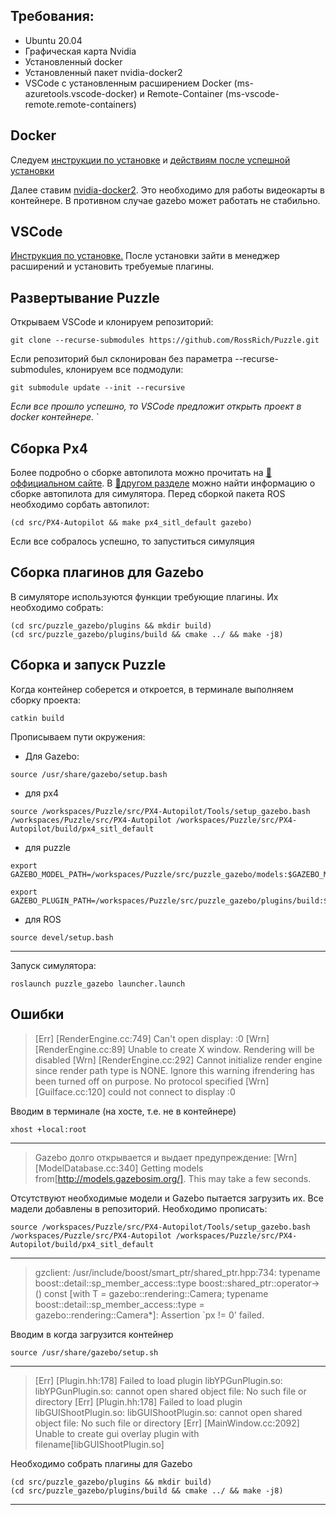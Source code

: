 ## Требования:

* Ubuntu 20.04
* Графическая карта Nvidia
* Установленный docker
* Установленный пакет nvidia-docker2
* VSCode с установленным расширением Docker (ms-azuretools.vscode-docker) и Remote-Container (ms-vscode-remote.remote-containers)


## Docker

Следуем [инструкции по установке](https://docs.docker.com/engine/install/ubuntu/) и [действиям после успешной установки](https://docs.docker.com/engine/install/linux-postinstall/)

Далее ставим [nvidia-docker2](https://docs.nvidia.com/datacenter/cloud-native/container-toolkit/install-guide.html#docker). Это необходимо для работы видеокарты в контейнере. В противном случае gazebo может работать не стабильно.


## VSCode 

[Инструкция по установке.](https://code.visualstudio.com/Download) После установки зайти в менеджер расширений и установить требуемые плагины.


## Развертывание Puzzle

Открываем VSCode и клонируем репозиторий:
```
git clone --recurse-submodules https://github.com/RossRich/Puzzle.git
```
Если репозиторий был склонирован без параметра --recurse-submodules, клонируем все подмодули:

```
git submodule update --init --recursive
```
*Если все прошло успешно, то VSCode предложит открыть проект в docker контейнере.*
`
## Сборка Px4
Более подробно о сборке автопилота можно прочитать на [:link: оффициальном сайте](https://docs.px4.io/master/en/dev_setup/building_px4.html#px4-make-build-targets). В [:link:другом разделе](https://docs.px4.io/master/en/simulation/gazebo.html#gazebo-simulation) можно найти информацию о сборке автопилота для симулятора.
Перед сборкой пакета ROS необходимо сорбать автопилот:
```
(cd src/PX4-Autopilot && make px4_sitl_default gazebo)
```
Если все собралось успешно, то запуститься симуляция

## Сборка плагинов для Gazebo
В симуляторе используются функции требующие плагины. Их необходимо собрать:
```
(cd src/puzzle_gazebo/plugins && mkdir build)
(cd src/puzzle_gazebo/plugins/build && cmake ../ && make -j8)
```

## Сборка и запуск Puzzle

Когда контейнер соберется и откроется, в терминале выполняем сборку проекта:
```
catkin build
```
Прописываем пути окружения:

* Для Gazebo:
```
source /usr/share/gazebo/setup.bash
```
* для px4
```
source /workspaces/Puzzle/src/PX4-Autopilot/Tools/setup_gazebo.bash /workspaces/Puzzle/src/PX4-Autopilot /workspaces/Puzzle/src/PX4-Autopilot/build/px4_sitl_default
```
* для puzzle
```
export GAZEBO_MODEL_PATH=/workspaces/Puzzle/src/puzzle_gazebo/models:$GAZEBO_MODEL_PATH
```
```
export GAZEBO_PLUGIN_PATH=/workspaces/Puzzle/src/puzzle_gazebo/plugins/build:$GAZEBO_PLUGIN_PATH
```
* для ROS
```
source devel/setup.bash
```
----
Запуск симулятора:
```
roslaunch puzzle_gazebo launcher.launch
```
## Ошибки

>[Err] [RenderEngine.cc:749] Can't open display: :0
[Wrn] [RenderEngine.cc:89] Unable to create X window. Rendering will be disabled
[Wrn] [RenderEngine.cc:292] Cannot initialize render engine since render path type is NONE. Ignore this warning ifrendering has been turned off on purpose.
No protocol specified
[Wrn] [GuiIface.cc:120] could not connect to display :0

Вводим в терминале (на хосте, т.е. не в контейнере)
```
xhost +local:root
```
----
>Gazebo долго открывается и выдает предупреждение: [Wrn] [ModelDatabase.cc:340] Getting models from[http://models.gazebosim.org/]. This may take a few seconds.

Отсутствуют необходимые модели и Gazebo пытается загрузить их. Все мадели добавлены в репозиторий. Необходимо прописать: 
```
source /workspaces/Puzzle/src/PX4-Autopilot/Tools/setup_gazebo.bash /workspaces/Puzzle/src/PX4-Autopilot /workspaces/Puzzle/src/PX4-Autopilot/build/px4_sitl_default
```
----
>gzclient: /usr/include/boost/smart_ptr/shared_ptr.hpp:734: typename boost::detail::sp_member_access<T>::type boost::shared_ptr<T>::operator->() const [with T = gazebo::rendering::Camera; typename boost::detail::sp_member_access<T>::type = gazebo::rendering::Camera*]: Assertion `px != 0' failed.

Вводим в когда загрузится контейнер
```
source /usr/share/gazebo/setup.sh
```
---
>[Err] [Plugin.hh:178] Failed to load plugin libYPGunPlugin.so: libYPGunPlugin.so: cannot open shared object file: No such file or directory
[Err] [Plugin.hh:178] Failed to load plugin libGUIShootPlugin.so: libGUIShootPlugin.so: cannot open shared object file: No such file or directory
[Err] [MainWindow.cc:2092] Unable to create gui overlay plugin with filename[libGUIShootPlugin.so]

Необходимо собрать плагины для Gazebo
```
(cd src/puzzle_gazebo/plugins && mkdir build)
(cd src/puzzle_gazebo/plugins/build && cmake ../ && make -j8)
```
---